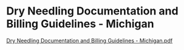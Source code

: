 # Dry Needling Documentation and Billing Guidelines - Michigan

[Dry Needling Documentation and Billing Guidelines - Michigan.pdf](Dry%20Needling%20Documentation%20and%20Billing%20Guidelines%20%2017c12cd9d58f4a8a84283057689065ee/Dry_Needling_Documentation_and_Billing_Guidelines_-_Michigan.pdf)